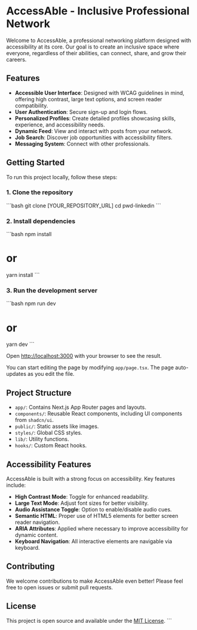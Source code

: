 # AccessAble - Inclusive Professional Network

Welcome to AccessAble, a professional networking platform designed with accessibility at its core. Our goal is to create an inclusive space where everyone, regardless of their abilities, can connect, share, and grow their careers.

## Features

- **Accessible User Interface**: Designed with WCAG guidelines in mind, offering high contrast, large text options, and screen reader compatibility.
- **User Authentication**: Secure sign-up and login flows.
- **Personalized Profiles**: Create detailed profiles showcasing skills, experience, and accessibility needs.
- **Dynamic Feed**: View and interact with posts from your network.
- **Job Search**: Discover job opportunities with accessibility filters.
- **Messaging System**: Connect with other professionals.

## Getting Started

To run this project locally, follow these steps:

### 1. Clone the repository

\`\`\`bash
git clone [YOUR_REPOSITORY_URL]
cd pwd-linkedin
\`\`\`

### 2. Install dependencies

\`\`\`bash
npm install
# or
yarn install
\`\`\`

### 3. Run the development server

\`\`\`bash
npm run dev
# or
yarn dev
\`\`\`

Open [http://localhost:3000](http://localhost:3000) with your browser to see the result.

You can start editing the page by modifying `app/page.tsx`. The page auto-updates as you edit the file.

## Project Structure

- `app/`: Contains Next.js App Router pages and layouts.
- `components/`: Reusable React components, including UI components from `shadcn/ui`.
- `public/`: Static assets like images.
- `styles/`: Global CSS styles.
- `lib/`: Utility functions.
- `hooks/`: Custom React hooks.

## Accessibility Features

AccessAble is built with a strong focus on accessibility. Key features include:

- **High Contrast Mode**: Toggle for enhanced readability.
- **Large Text Mode**: Adjust font sizes for better visibility.
- **Audio Assistance Toggle**: Option to enable/disable audio cues.
- **Semantic HTML**: Proper use of HTML5 elements for better screen reader navigation.
- **ARIA Attributes**: Applied where necessary to improve accessibility for dynamic content.
- **Keyboard Navigation**: All interactive elements are navigable via keyboard.

## Contributing

We welcome contributions to make AccessAble even better! Please feel free to open issues or submit pull requests.

## License

This project is open source and available under the [MIT License](LICENSE).
\`\`\`
